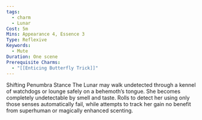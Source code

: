 ```yaml
---
tags:
  - charm
  - Lunar
Cost: 5m
Mins: Appearance 4, Essence 3
Type: Reflexive
Keywords:
  - Mute
Duration: One scene
Prerequisite Charms:
  - "[[Enticing Butterfly Trick]]"
---
```

Shifting Penumbra Stance The Lunar may walk undetected through a kennel of watchdogs or lounge safely on a behemoth’s tongue. She becomes completely undetectable by smell and taste. Rolls to detect her using only those senses automatically fail, while attempts to track her gain no benefit from superhuman or magically enhanced scenting.